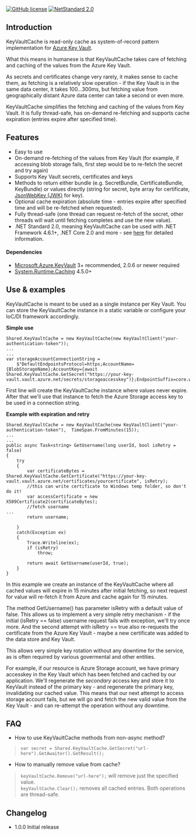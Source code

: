 [![GitHub license](https://img.shields.io/badge/licence-MPL%202.0-brightgreen.svg)](https://github.com/SanderSade/UrlShortener/blob/master/LICENSE)
[![NetStandard 2.0](https://img.shields.io/badge/-.NET%20Standard%202.0-green.svg)](https://github.com/dotnet/standard/blob/master/docs/versions/netstandard2.0.md)


## Introduction
KeyVaultCache is read-only cache as system-of-record pattern implementation for [Azure Key Vault](https://azure.microsoft.com/en-us/services/key-vault/).

What this means in humanese is that KeyVaultCache takes care of fetching and caching of the values from the Azure Key Vault.

As secrets and certificates change very rarely, it makes sense to cache them, as fetching is a relatively slow operation - if the Key Vault is in the same data center, it takes 100...300ms, but fetching value from geographically distant Azure data center can take a second or even more.

KeyVaultCache simplifies the fetching and caching of the values from Key Vault. It is fully thread-safe, has on-demand re-fetching and supports cache expiration (entries expire after specified time).


## Features
* Easy to use
* On-demand re-fetching of the values from Key Vault (for example, if accessing blob storage fails, first step would be to re-fetch the secret and try again)
* Supports Key Vault secrets, certificates and keys
* Methods to return either bundle (e.g. SecretBundle, CertificateBundle, KeyBundle) or values directly (string for secret, byte array for certificate, [JsonWebKey (JWK)](https://tools.ietf.org/html/rfc7517) for key).
* Optional cache expiration (absolute time - entries expire after specified time and will be re-fetched when requested).
* Fully thread-safe (one thread can request re-fetch of the secret, other threads will wait until fetching completes and use the new value).
* .NET Standard 2.0, meaning KeyVaultCache can be used with .NET Framework 4.6.1+, .NET Core 2.0 and more - see [here](https://github.com/dotnet/standard/blob/master/docs/versions.md) for detailed information.

#### Dependencies
* [Microsoft.Azure.KeyVault](https://www.nuget.org/packages/Microsoft.Azure.KeyVault/) 3+ recommended, 2.0.6 or newer required
* [System.Runtime.Caching](https://www.nuget.org/packages/System.Runtime.Caching/) 4.5.0+

## Use & examples
KeyVaultCache is meant to be used as a single instance per Key Vault. You can store the KeyVaultCache instance in a static variable or configure your IoC/DI framework accordingly.

**Simple use**
```
Shared.KeyVaultCache = new KeyVaultCache(new KeyVaultClient("your-authentication-token"));
...
...
var storageAccountConnectionString =
	$"DefaultEndpointsProtocol=https;AccountName={BlobStorageName};AccountKey={await Shared.KeyVaultCache.GetSecret("https://your-key-vault.vault.azure.net/secrets/storageaccesskey")};EndpointSuffix=core.windows.net"; 
```

First line will create the KeyVaultCache instance where values never expire.   
After that we'll use that instance to fetch the Azure Storage access key to be used in a connection string.


**Example with expiration and retry**
```
Shared.KeyVaultCache = new KeyVaultCache(new KeyVaultClient("your-authentication-token"),  TimeSpan.FromMinutes(15));
...
...
public async Task<string> GetUsername(long userId, bool isRetry = false)
{
	try
	{
		var certificateBytes = Shared.KeyVaultCache.GetCertificate("https://your-key-vault.vault.azure.net/certificates/yourcertificate", isRetry);
		//this can write certificate to Windows temp folder, so don't do it!
		var accessCertificate = new X509Certificate2(certificateBytes);
		//fetch username
...
		return username;

	}
	catch(Exception ex)
	{
		Trace.Writeline(ex);
		if (isRetry)
			throw;

		return await GetUsername(userId, true);
	}
}
```
In this example we create an instance of the KeyVaultCache where all cached values will expire in 15 minutes after initial fetching, so next request for value will re-fetch it from Azure and cache again for 15 minutes.

The method GetUsername() has parameter isRetry with a default value of false. This allows us to implement a very simple retry mechanism - if the initial (isRetry == false) username request fails with exception, we'll try once more. And the second attempt with isRetry == true also re-requests the certificate from the Azure Key Vault - maybe a new certificate was added to the data store and Key Vault.

This allows very simple key rotation without any downtime for the service, as is often required by various govermental and other entities.

For example, if our resource is Azure Storage account, we have primary accesskey in the Key Vault which has been fetched and cached by our application. We'll regenerate the _secondary_ access key and store it to KeyVault instead of the primary key - and regenerate the primary key, invalidating our cached value. This means that our next attempt to access storage account fails, but we will go and fetch the new valid value from the Key Vault - and can re-attempt the operation without any downtime.



## FAQ
* How to use KeyVaultCache methods from non-async method?  
>`var secret = Shared.KeyVaultCache.GetSecret("url-here").GetAwaiter().GetResult();`
* How to manually remove value from cache?  
>`keyVaultCache.Remove("url-here");` will remove just the specified value.  
>`keyVaultCache.Clear();` removes all cached entries.  Both operations are thread-safe.
  




## Changelog
* 1.0.0 Initial release
